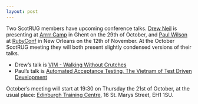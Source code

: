 ```yaml
---
layout: post
---
```

Two ScotRUG members have upcoming conference talks. [Drew Neil](http://twitter.com/nelstrom) is presenting at [Arrrr Camp](http://arrrrcamp.be) in Ghent on the 29th of October, and [Paul Wilson](http://twitter.com/#!/paulanthonywils) at [RubyConf](http://rubyconf.org/) in New Orleans on the 12th of November. At the October ScotRUG meeting they will both present slightly condensed versions of their talks.

-   Drew’s talk is [VIM - Walking Without Crutches](http://arrrrcamp.be/talks#talk_79)
-   Paul’s talk is [Automated Acceptance Testing, The Vietnam of Test Driven Development](http://rubyconf.org/presentations/40)

October’s meeting will start at 19:30 on Thursday the 21st of October, at the usual place: [Edinburgh Training Centre](http://maps.google.co.uk/maps?client=safari&q=EH1+1SU&oe=UTF-8&ie=UTF8&hl=en&hq=&hnear=Edinburgh+EH1+1SU,+United+Kingdom&z=15), 16 St. Marys Street, EH1 1SU.
